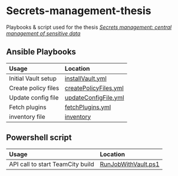 # Secrets-management-thesis

Playbooks & script used for the thesis [*Secrets management: central management of sensitive data*](https://github.com/Rayenasr/Secrets-management-thesis/blob/main/Nasra%2C%20Rayen%2C%202021%2C%20Secrets%20management%20centraal%20beheer%20van%20gevoelige%20data.pdf)

## Ansible Playbooks

| Usage               | Location                                   |
| :----------------- | :------------------------------------------------------ |
| Initial Vault setup        | [installVault.yml](https://github.com/Rayenasr/Secrets-management-thesis/blob/main/vault/installVault.yml)                 |
| Create policy files        | [createPolicyFiles.yml](https://github.com/Rayenasr/Secrets-management-thesis/blob/main/vault/createPolicyFiles.yml)           |
| Update config file | [updateConfigFile.yml](https://github.com/Rayenasr/Secrets-management-thesis/blob/main/vault/updateConfigFile.yml)       |
| Fetch plugins        | [fetchPlugins.yml](https://github.com/Rayenasr/Secrets-management-thesis/blob/main/vault/fetchPlugins.yml)               |
| inventory file | [inventory](https://github.com/Rayenasr/Secrets-management-thesis/blob/main/vault/inventory) |

## Powershell script

| Usage               | Location                                   |
| :----------------- | :------------------------------------------------------ |
| API call to start TeamCity build        | [RunJobWithVault.ps1](https://github.com/Rayenasr/Secrets-management-thesis/blob/main/TeamCity/RunJobWithVault.ps1)                 |
